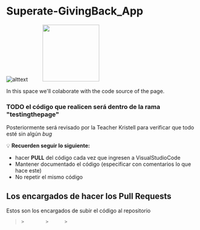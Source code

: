 # Superate-GivingBack_App
![alttext](https://www.superate.org.sv/wp-content/uploads/2018/11/logo_jupa.jpg "Superate Logo")
&nbsp;&nbsp;&nbsp;&nbsp;&nbsp;&nbsp;&nbsp;&nbsp; <img width="150" src="https://github.com/giver-superate/Giver_SuperateGivingBackApp/blob/main/resources/img/giverlogo.png?raw=true" >

In this space we'll colaborate with the code source of the page.

### TODO el código que realicen será dentro de la rama "testingthepage"
Posteriormente será revisado por la Teacher Kristell para verificar que todo esté sin algún *bug*

:bulb: **Recuerden seguir lo siguiente:**
- hacer **PULL** del código cada vez que ingresen a VisualStudioCode
- Mantener documentado el código (especificar con comentarios lo que hace este)
- No repetir el mismo código

## Los encargados de hacer los Pull Requests
Estos son los encargados de subir el código al repositorio
>     >        >      >    
